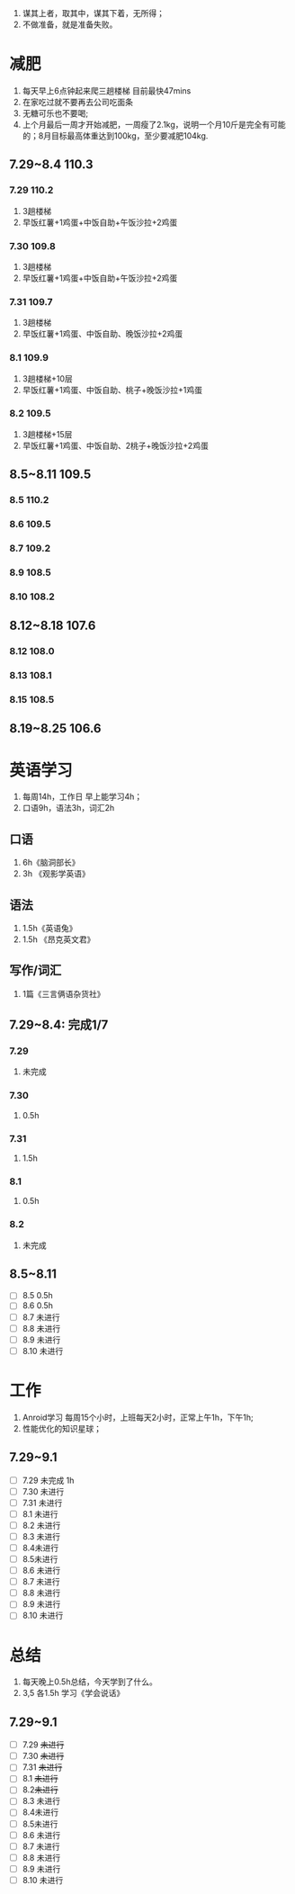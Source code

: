 1. 谋其上者，取其中，谋其下着，无所得；
2. 不做准备，就是准备失败。
# 减肥
1. 每天早上6点钟起来爬三趟楼梯 目前最快47mins
2. 在家吃过就不要再去公司吃面条
3. 无糖可乐也不要喝;
4. 上个月最后一周才开始减肥，一周瘦了2.1kg，说明一个月10斤是完全有可能的；8月目标最高体重达到100kg，至少要减肥104kg.
## 7.29~8.4 110.3
### 7.29 110.2
1. 3趟楼梯
2. 早饭红薯+1鸡蛋+中饭自助+午饭沙拉+2鸡蛋
### 7.30 109.8
1. 3趟楼梯
2. 早饭红薯+1鸡蛋+中饭自助+午饭沙拉+2鸡蛋
### 7.31 109.7
1. 3趟楼梯
2. 早饭红薯+1鸡蛋、中饭自助、晚饭沙拉+2鸡蛋
### 8.1 109.9
1. 3趟楼梯+10层
2. 早饭红薯+1鸡蛋、中饭自助、桃子+晚饭沙拉+1鸡蛋
### 8.2 109.5
1. 3趟楼梯+15层
2. 早饭红薯+1鸡蛋、中饭自助、2桃子+晚饭沙拉+2鸡蛋
## 8.5~8.11 109.5
### 8.5 110.2

### 8.6 109.5
### 8.7 109.2
### 8.9 108.5
### 8.10 108.2

## 8.12~8.18 107.6
### 8.12 108.0
### 8.13 108.1
### 8.15 108.5
## 8.19~8.25 106.6
# 英语学习
1. 每周14h，工作日 早上能学习4h；
2. 口语9h，语法3h，词汇2h

## 口语
1. 6h《脑洞部长》
2. 3h 《观影学英语》
## 语法
1. 1.5h《英语兔》
2. 1.5h 《昂克英文君》
## 写作/词汇
1. 1篇《三言俩语杂货社》
## 7.29~8.4: 完成1/7
### 7.29
1. 未完成
### 7.30
1. 0.5h
### 7.31
1. 1.5h
### 8.1
1. 0.5h
### 8.2
1. 未完成

## 8.5~8.11
- [ ] 8.5 0.5h
- [ ] 8.6 0.5h
- [ ] 8.7 未进行
- [ ] 8.8 未进行
- [ ] 8.9 未进行
- [ ] 8.10 未进行

# 工作
1. Anroid学习 每周15个小时，上班每天2小时，正常上午1h，下午1h;
2.  性能优化的知识星球；

## 7.29~9.1
- [ ] 7.29 未完成 1h
- [ ] 7.30 未进行
- [ ] 7.31 未进行
- [ ] 8.1 未进行
- [ ] 8.2 未进行
- [ ] 8.3 未进行
- [ ] 8.4未进行
- [ ] 8.5未进行
- [ ] 8.6 未进行
- [ ] 8.7 未进行
- [ ] 8.8 未进行
- [ ] 8.9 未进行
- [ ] 8.10 未进行
# 总结
1. 每天晚上0.5h总结，今天学到了什么。
2. 3,5 各1.5h 学习《学会说话》
## 7.29~9.1
- [ ] 7.29 ~~未进行~~
- [ ] 7.30 ~~未进行~~
- [ ]  7.31 ~~未进行~~
- [ ] 8.1 ~~未进行~~
- [ ] 8.2~~未进行~~
- [ ] 8.3 未进行
- [ ] 8.4未进行
- [ ] 8.5未进行
- [ ] 8.6 未进行
- [ ] 8.7 未进行
- [ ] 8.8 未进行
- [ ] 8.9 未进行
- [ ] 8.10 未进行